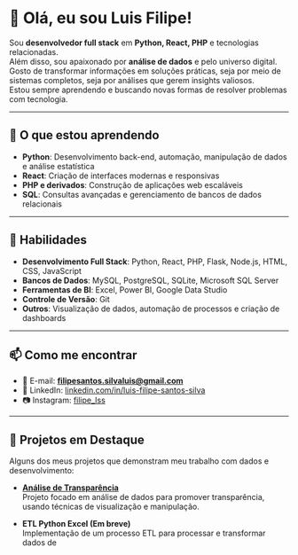 # 👋 Olá, eu sou Luis Filipe!  

Sou **desenvolvedor full stack** em **Python, React, PHP** e tecnologias relacionadas.  
Além disso, sou apaixonado por **análise de dados** e pelo universo digital.  
Gosto de transformar informações em soluções práticas, seja por meio de sistemas completos, seja por análises que gerem insights valiosos.  
Estou sempre aprendendo e buscando novas formas de resolver problemas com tecnologia.  

---

## 🌱 O que estou aprendendo  
- **Python**: Desenvolvimento back-end, automação, manipulação de dados e análise estatística  
- **React**: Criação de interfaces modernas e responsivas  
- **PHP e derivados**: Construção de aplicações web escaláveis  
- **SQL**: Consultas avançadas e gerenciamento de bancos de dados relacionais  

---

## 💼 Habilidades  
- **Desenvolvimento Full Stack**: Python, React, PHP, Flask, Node.js, HTML, CSS, JavaScript  
- **Bancos de Dados**: MySQL, PostgreSQL, SQLite, Microsoft SQL Server  
- **Ferramentas de BI**: Excel, Power BI, Google Data Studio  
- **Controle de Versão**: Git  
- **Outros**: Visualização de dados, automação de processos e criação de dashboards  

---

## 📫 Como me encontrar  
- 📧 E-mail: **filipesantos.silvaluis@gmail.com**  
- 💼 LinkedIn: [linkedin.com/in/luis-filipe-santos-silva](https://www.linkedin.com/in/luis-filipe-santos-silva)  
- 📷 Instagram: [filipe_lss](https://www.instagram.com/filipe_lss)  

---

## 🚀 Projetos em Destaque  
Alguns dos meus projetos que demonstram meu trabalho com dados e desenvolvimento:  

- [**Análise de Transparência**](https://github.com/Luis-Filipe-Santos/analise-transparencia)  
  Projeto focado em análise de dados para promover transparência, usando técnicas de visualização e manipulação.  

- **ETL Python Excel (Em breve)**  
  Implementação de um processo ETL para processar e transformar dados de

